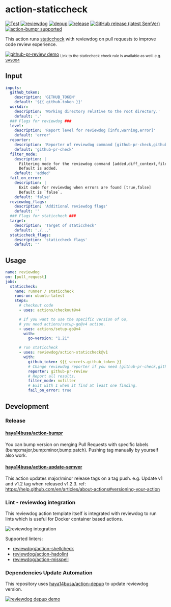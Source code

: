 # action-staticcheck

[![Test](https://github.com/reviewdog/action-staticcheck/workflows/Test/badge.svg)](https://github.com/reviewdog/action-staticcheck/actions?query=workflow%3ATest)
[![reviewdog](https://github.com/reviewdog/action-staticcheck/workflows/reviewdog/badge.svg)](https://github.com/reviewdog/action-staticcheck/actions?query=workflow%3Areviewdog)
[![depup](https://github.com/reviewdog/action-staticcheck/workflows/depup/badge.svg)](https://github.com/reviewdog/action-staticcheck/actions?query=workflow%3Adepup)
[![release](https://github.com/reviewdog/action-staticcheck/workflows/release/badge.svg)](https://github.com/reviewdog/action-staticcheck/actions?query=workflow%3Arelease)
[![GitHub release (latest SemVer)](https://img.shields.io/github/v/release/reviewdog/action-staticcheck?logo=github&sort=semver)](https://github.com/reviewdog/action-staticcheck/releases)
[![action-bumpr supported](https://img.shields.io/badge/bumpr-supported-ff69b4?logo=github&link=https://github.com/haya14busa/action-bumpr)](https://github.com/haya14busa/action-bumpr)

This action runs [staticcheck](https://staticcheck.io/) with reviewdog on pull requests to improve code review experience.

[![github-pr-review demo](https://user-images.githubusercontent.com/3797062/81496355-1a58f580-92f2-11ea-809b-7e61f863c147.png)](https://github.com/reviewdog/action-staticcheck/pull/1#discussion_r422620536)
<sub>Link to the staticcheck check rule is available as well. e.g. [SA9004](https://staticcheck.io/docs/checks#SA9004)</sub>

## Input

```yaml
inputs:
  github_token:
    description: 'GITHUB_TOKEN'
    default: '${{ github.token }}'
  workdir:
    description: 'Working directory relative to the root directory.'
    default: '.'
  ### Flags for reviewdog ###
  level:
    description: 'Report level for reviewdog [info,warning,error]'
    default: 'error'
  reporter:
    description: 'Reporter of reviewdog command [github-pr-check,github-check,github-pr-review].'
    default: 'github-pr-check'
  filter_mode:
    description: |
      Filtering mode for the reviewdog command [added,diff_context,file,nofilter].
      Default is added.
    default: 'added'
  fail_on_error:
    description: |
      Exit code for reviewdog when errors are found [true,false]
      Default is `false`.
    default: 'false'
  reviewdog_flags:
    description: 'Additional reviewdog flags'
    default: ''
  ### Flags for staticcheck ###
  target:
    description: 'Target of staticcheck'
    default: './...'
  staticcheck_flags:
    description: 'staticcheck flags'
    default: ''
```

## Usage

```yaml
name: reviewdog
on: [pull_request]
jobs:
  staticcheck:
    name: runner / staticcheck
    runs-on: ubuntu-latest
    steps:
      # checkout code
      - uses: actions/checkout@v4

      # If you want to use the specific version of Go,
      # you need actions/setup-go@v4 action.
      - uses: actions/setup-go@v4
        with:
          go-version: "1.21"

      # run staticcheck
      - uses: reviewdog/action-staticcheck@v1
        with:
          github_token: ${{ secrets.github_token }}
          # Change reviewdog reporter if you need [github-pr-check,github-check,github-pr-review].
          reporter: github-pr-review
          # Report all results.
          filter_mode: nofilter
          # Exit with 1 when it find at least one finding.
          fail_on_error: true
```

## Development

### Release

#### [haya14busa/action-bumpr](https://github.com/haya14busa/action-bumpr)
You can bump version on merging Pull Requests with specific labels (bump:major,bump:minor,bump:patch).
Pushing tag manually by yourself also work.

#### [haya14busa/action-update-semver](https://github.com/haya14busa/action-update-semver)

This action updates major/minor release tags on a tag push. e.g. Update v1 and v1.2 tag when released v1.2.3.
ref: https://help.github.com/en/articles/about-actions#versioning-your-action

### Lint - reviewdog integration

This reviewdog action template itself is integrated with reviewdog to run lints
which is useful for Docker container based actions.

![reviewdog integration](https://user-images.githubusercontent.com/3797062/72735107-7fbb9600-3bde-11ea-8087-12af76e7ee6f.png)

Supported linters:

- [reviewdog/action-shellcheck](https://github.com/reviewdog/action-shellcheck)
- [reviewdog/action-hadolint](https://github.com/reviewdog/action-hadolint)
- [reviewdog/action-misspell](https://github.com/reviewdog/action-misspell)

### Dependencies Update Automation
This repository uses [haya14busa/action-depup](https://github.com/haya14busa/action-depup) to update
reviewdog version.

[![reviewdog depup demo](https://user-images.githubusercontent.com/3797062/73154254-170e7500-411a-11ea-8211-912e9de7c936.png)](https://github.com/reviewdog/action-template/pull/6)

